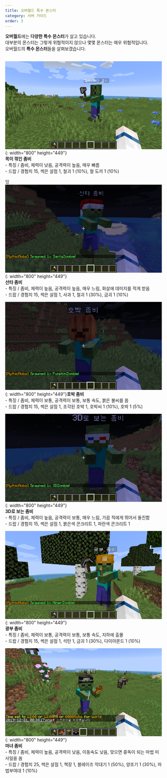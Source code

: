 ```yaml
---
title: 오버월드 특수 몬스터
category: 서버 가이드
order: 3
---
```


**오버월드**에는 **다양한 특수 몬스터**가 살고 있습니다.<br>대부분의 몬스터는 그렇게 위협적이지 않으나 몇몇 몬스터는 매우 위협적입니다.<br>오버월드의 **특수 몬스터**들을 살펴보겠습니다.<br>&nbsp;

![](/uploads/2019-12-20-23-56-24.png){: width="800" height="449"}<br>**목이 꺾인 좀비**<br>\- 특징 / 좀비, 체력이 낮음, 공격력이 높음, 매우 빠름<br>\- 드랍 / 경험치 15, 썩은 살점 1, 철괴 1 (10%), 철 도끼 1 (10%)

잉![](/uploads/2019-12-21-00-02-45.png){: width="800" height="449"}<br>**산타 좀비**<br>\- 특징 / 좀비, 체력이 높음, 공격력이 높음, 매우 느림, 화살에 데미지를 적게 받음<br>\- 드랍 / 경험치 15, 썩은 살점 1, 사과 1, 철괴 1 (30%), 금괴 1 (10%)

![](/uploads/2019-12-21-00-05-50.png){: width="800" height="449"}**호박 좀비**<br>\- 특징 / 좀비, 체력이 보통, 공격력이 보통, 보통 속도, 붉은 불씨를 쏨<br>\- 드랍 / 경험치 15, 썩은 살점 1, 조각된 호박 1, 호박씨 1 (10%), 호박 1 (5%)

![](/uploads/2019-12-21-00-07-53.png){: width="800" height="449"}<br>**3D로 보는 좀비**<br>\- 특징 / 좀비, 체력이 높음, 공격력이 보통, 매우 느림, 가끔 적에게 뛰어서 돌진함<br>\- 드랍 / 경험치 15, 썩은 살점 1, 붉은색 콘크리트 1, 파란색 콘크리트 1

![](/uploads/2019-12-21-00-15-33.png){: width="800" height="449"}<br>**광부 좀비**<br>\- 특징 / 좀비, 체력이 보통, 공격력이 보통, 보통 속도, 지하에 출몰<br>\- 드랍 / 경험치 15, 썩은 살점 1, 석탄 1, 금괴 1 (30%), 다이아몬드 1 (10%)

![](/uploads/2019-12-21-00-34-19.png){: width="800" height="449"}<br>**마녀 좀비**<br>\- 특징 / 좀비, 체력이 높음, 공격력이 낮음, 이동속도 낮음, 맞으면 중독이 되는 마법 미사일을 쏨<br>\- 드랍 / 경험치 25, 썩은 살점 1, 책장 1, 블레이즈 막대기 1 (50%), 양조기 1 (30%), 마법부여대 1 (10%)